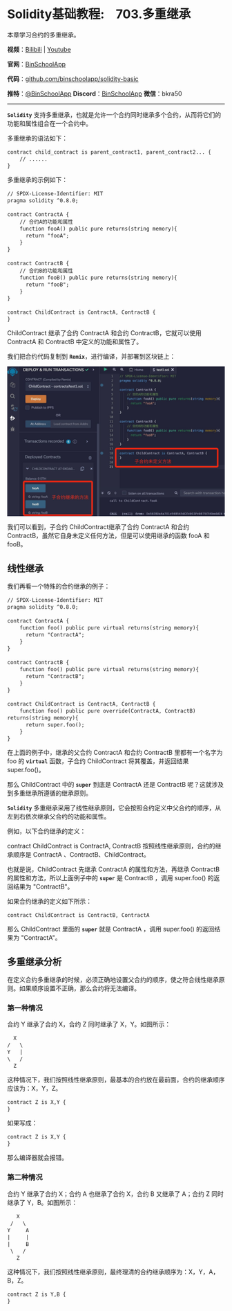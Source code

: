 # Solidity基础教程:&nbsp;&nbsp;&nbsp;&nbsp;703.多重继承

本章学习合约的多重继承。

**视频**：[Bilibili](https://#)  |  [Youtube](https://www.youtube.com/@BinSchoolApp)

**官网**：[BinSchoolApp](https://binschool.app)

**代码**：[github.com/binschoolapp/solidity-basic](https://github.com/binschoolapp/solidity-basic)

**推特**：[@BinSchoolApp](https://twitter.com/BinSchoolApp)    **Discord**：[BinSchoolApp](https://discord.gg/PB2YEvggWq)   **微信**：bkra50 

-----
**`Solidity`** 支持多重继承，也就是允许一个合约同时继承多个合约，从而将它们的功能和属性组合在一个合约中。

多重继承的语法如下：

```solidity
contract child_contract is parent_contract1, parent_contract2... {
    // ......
}
```

多重继承的示例如下：

```solidity
// SPDX-License-Identifier: MIT
pragma solidity ^0.8.0;

contract ContractA {
    // 合约A的功能和属性
    function fooA() public pure returns(string memory){
      return "fooA";
    }
}

contract ContractB {
    // 合约B的功能和属性
    function fooB() public pure returns(string memory){
      return "fooB";
    }
}

contract ChildContract is ContractA, ContractB {
}
```

ChildContract 继承了合约 ContractA 和合约 ContractB，它就可以使用 ContractA 和 ContractB 中定义的功能和属性了。

我们把合约代码复制到 **`Remix`**，进行编译，并部署到区块链上：

<p align="center"><img src="./img/multi-inherit.png" align="middle" width="800px"/></p>
 
我们可以看到，子合约 ChildContract继承了合约 ContractA 和合约 ContractB，虽然它自身未定义任何方法，但是可以使用继承的函数 fooA 和 fooB。

## 线性继承

我们再看一个特殊的合约继承的例子：

```solidity
// SPDX-License-Identifier: MIT
pragma solidity ^0.8.0;

contract ContractA {
    function foo() public pure virtual returns(string memory){
      return "ContractA";
    }
}

contract ContractB {
    function foo() public pure virtual returns(string memory){
      return "ContractB";
    }
}

contract ChildContract is ContractA, ContractB {
    function foo() public pure override(ContractA, ContractB) returns(string memory){
      return super.foo();
    }
}
```

在上面的例子中，继承的父合约 ContractA 和合约 ContractB 里都有一个名字为 foo 的 **`virtual`** 函数，子合约 ChildContract 将其覆盖，并返回结果 super.foo()。

那么 ChildContract 中的 **`super`** 到底是 ContractA 还是 ContractB 呢？这就涉及到多重继承所遵循的继承原则。

**`Solidity`** 多重继承采用了线性继承原则，它会按照合约定义中父合约的顺序，从左到右依次继承父合约的功能和属性。

例如，以下合约继承的定义：

contract ChildContract is ContractA, ContractB 
按照线性继承原则，合约的继承顺序是 ContractA 、ContractB、ChildContract。

也就是说，ChildContract 先继承 ContractA 的属性和方法，再继承 ContractB 的属性和方法，所以上面例子中的 **`super`** 是 ContractB ，调用 super.foo() 的返回结果为 "ContractB"。

如果合约继承的定义如下所示：

```solidity
contract ChildContract is ContractB, ContractA  
```

那么 ChildContract 里面的 **`super`** 就是 ContractA ，调用 super.foo() 的返回结果为 "ContractA"。

## 多重继承分析

在定义合约多重继承的时候，必须正确地设置父合约的顺序，使之符合线性继承原则。如果顺序设置不正确，那么合约将无法编译。

### 第一种情况

合约 Y 继承了合约 X，合约 Z 同时继承了 X，Y。如图所示：

```solidity
  X 
/   \
Y   |
\   /
  Z
```

这种情况下，我们按照线性继承原则，最基本的合约放在最前面，合约的继承顺序应该为：X，Y，Z。

```solidity
contract Z is X,Y {
}
```

如果写成：

```solidity
contract Z is X,Y {
}
```

那么编译器就会报错。

### 第二种情况

合约 Y 继承了合约 X；合约 A 也继承了合约 X，合约 B 又继承了 A；合约 Z 同时继承了 Y，B。如图所示：

```solidity
   X 
 /   \
Y     A
|     |
|     B
 \   / 
   Z
```
这种情况下，我们按照线性继承原则，最终理清的合约继承顺序为：X，Y，A，B，Z。

```solidity
contract Z is Y,B {
}
```